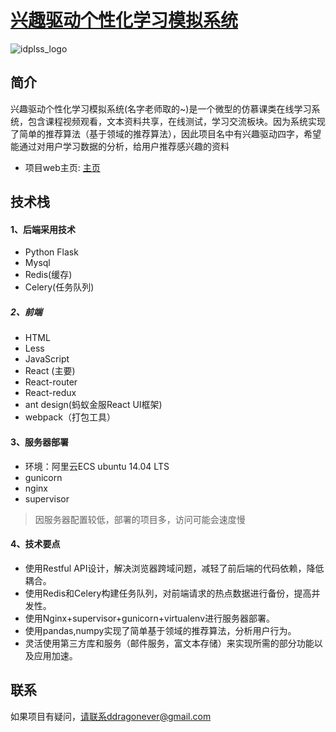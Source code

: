 # [兴趣驱动个性化学习模拟系统](study.jxnugo.com)
![idplss_logo](http://oj387fyvl.bkt.clouddn.com/idplss_logo.png)

## 简介
兴趣驱动个性化学习模拟系统(名字老师取的~)是一个微型的仿慕课类在线学习系统，包含课程视频观看，文本资料共享，在线测试，学习交流板块。因为系统实现了简单的推荐算法（基于领域的推荐算法），因此项目名中有兴趣驱动四字，希望能通过对用户学习数据的分析，给用户推荐感兴趣的资料

   * 项目web主页: [主页](http://study.jxnugo.com)


## 技术栈

#### 1、后端采用技术
* Python Flask
* Mysql
* Redis(缓存)
* Celery(任务队列)


##### 2、前端
* HTML
* Less
* JavaScript
* React (主要)
* React-router
* React-redux
* ant design(蚂蚁金服React UI框架)
* webpack（打包工具）


#### 3、服务器部署
* 环境：阿里云ECS ubuntu 14.04 LTS
* gunicorn
* nginx
* supervisor

> 因服务器配置较低，部署的项目多，访问可能会速度慢

#### 4、技术要点
* 使用Restful API设计，解决浏览器跨域问题，减轻了前后端的代码依赖，降低耦合。
* 使用Redis和Celery构建任务队列，对前端请求的热点数据进行备份，提高并发性。
* 使用Nginx+supervisor+gunicorn+virtualenv进行服务器部署。
* 使用pandas,numpy实现了简单基于领域的推荐算法，分析用户行为。
* 灵活使用第三方库和服务（邮件服务，富文本存储）来实现所需的部分功能以及应用加速。

## 联系
如果项目有疑问，请联系ddragonever@gmail.com








